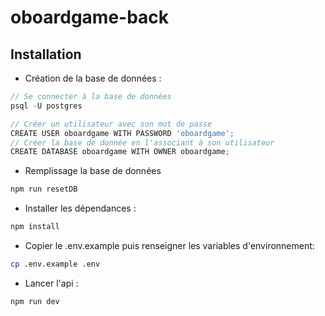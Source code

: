 # oboardgame-back

## Installation

- Création de la base de données :
```js
// Se connecter à la base de données
psql -U postgres

// Créer un utilisateur avec son mot de passe
CREATE USER oboardgame WITH PASSWORD 'oboardgame';
// Créer la base de donnée en l'associant à son utilisateur
CREATE DATABASE oboardgame WITH OWNER oboardgame;
```
- Remplissage la base de données

```bash
npm run resetDB
```

- Installer les dépendances :

```bash
npm install
```

- Copier le .env.example puis renseigner les variables d'environnement:

```bash
cp .env.example .env
```

- Lancer l'api :

```bash
npm run dev
```